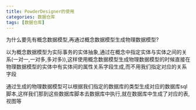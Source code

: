 ```yaml
---
title: PowderDesigner的使用
categories: 数据仓库  
tags: [数据仓库]
---
```



为什么要先有概念数据模型,再通过概念数据模型生成物理数据模型?

以为概念数据模型为实际事务的实体抽象,通过在概念中指定实体与实体之间的关系(一对一,一对多,多对多)),这样使用概念数据模型生成物理数据模型的时候直接在物理数据模型的实体中有实体间的属性关系字段生成,而不用我们指定对应的关系字段

通过生成的物理数据模型可以根据我们指定的数据库的类型生成对应的数据库sql脚本,这样我们那到这些数据库脚本去数据库中执行,就在数据库中生成了对应的表,视图等









